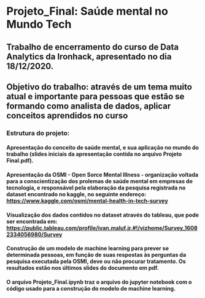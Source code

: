 # Projeto_Final: Saúde mental no Mundo Tech
## Trabalho de encerramento do curso de Data Analytics da Ironhack, apresentado no dia 18/12/2020.
## Objetivo do trabalho: através de um tema muito atual e importante para pessoas que estão se formando como analista de dados, aplicar conceitos aprendidos no curso
### Estrutura do projeto:
#### Apresentação do conceito de saúde mental, e sua aplicação no mundo do trabalho (slides iniciais da apresentação contida no arquivo Projeto Final.pdf).
#### Apresentação da OSMI - Open Sorce Mental Illness  - organização voltada para a conscientização dos prolemas de saúde mental em empresas de tecnologia, e responsável pela elaboração da pesquisa registrada no dataset encontrado no kaggle, no seguinte endereço: https://www.kaggle.com/osmi/mental-health-in-tech-survey
#### Visualização dos dados contidos no dataset através do tableau, que pode ser encontrada em: https://public.tableau.com/profile/ivan.maluf.jr.#!/vizhome/Survey_16082334056980/Survey
#### Construção de um modelo de machine learning para prever se determinada pessoas, em função de suas respostas às perguntas da pesquisa executada pela OSMI, deve ou não procurar tratamento. Os resultados estão nos últimos slides do documento em pdf.
#### O arquivo Projeto_Final.ipynb traz o arquivo do jupyter notebook com o código usado para a construção do modelo de machine learning.
